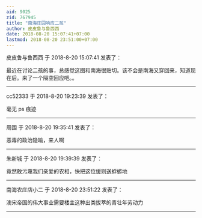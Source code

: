 ```yaml
---
aid: 9025
zid: 767945
title: "南海庄园响应二孩"
author: 皮皮鲁与鲁西西
date: 2018-08-20 15:07:41+07:00
lastmod: 2018-08-20 23:51:00+07:00
---
```


皮皮鲁与鲁西西 于 2018-8-20 15:07:41 发表了：

最近在讨论二孩的事，总感觉这图和南海很贴切。该不会是南海又穿回来，知道现在后。来了一个隔空回应吧。。

---

cc52333 于 2018-8-20 19:23:39 发表了：

毫无 ps 痕迹

---

周围 于 2018-8-20 19:35:41 发表了：

恶毒的政治隐喻，来人啊

---

朱新城 于 2018-8-20 19:39:39 发表了：

竟然敢污蔑我们亲爱的农相，快把这位缓则送蜉蝣地

---

南海农庄店小二 于 2018-8-20 23:51:22 发表了：

澳宋帝国的伟大事业需要楼主这种出类拔萃的青壮年劳动力

---
